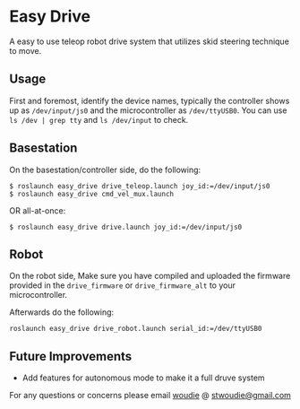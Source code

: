 # Easy Drive

A easy to use teleop robot drive system that utilizes skid steering technique to move.

##  Usage
First and foremost, identify the device names, typically the controller shows up as `/dev/input/js0` and the microcontroller as `/dev/ttyUSB0`. 
You can use `ls /dev | grep tty` and `ls /dev/input` to check. 
## Basestation
On the basestation/controller side, do the following:
```
$ roslaunch easy_drive drive_teleop.launch joy_id:=/dev/input/js0
$ roslaunch easy_drive cmd_vel_mux.launch
```
OR all-at-once:
```
$ roslaunch easy_drive drive.launch joy_id:=/dev/input/js0
```
## Robot
On the robot side, Make sure you have compiled and uploaded the firmware provided in the `drive_firmware` or `drive_firmware_alt` to your microcontroller. 

Afterwards do the following:
```
roslaunch easy_drive drive_robot.launch serial_id:=/dev/ttyUSB0
```
## Future Improvements
- Add features for autonomous mode to make it a full druve system

For any questions or concerns please email [woudie](https://github.com/woudie) @ stwoudie@gmail.com